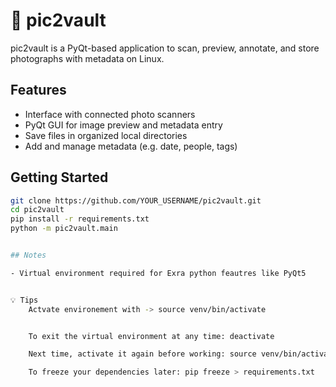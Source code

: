# 📸 pic2vault

pic2vault is a PyQt-based application to scan, preview, annotate, and store photographs with metadata on Linux.

## Features

- Interface with connected photo scanners
- PyQt GUI for image preview and metadata entry
- Save files in organized local directories
- Add and manage metadata (e.g. date, people, tags)

## Getting Started

```bash
git clone https://github.com/YOUR_USERNAME/pic2vault.git
cd pic2vault
pip install -r requirements.txt
python -m pic2vault.main


## Notes

- Virtual environment required for Exra python feautres like PyQt5


💡 Tips
    Actvate environement with -> source venv/bin/activate


    To exit the virtual environment at any time: deactivate

    Next time, activate it again before working: source venv/bin/activate

    To freeze your dependencies later: pip freeze > requirements.txt